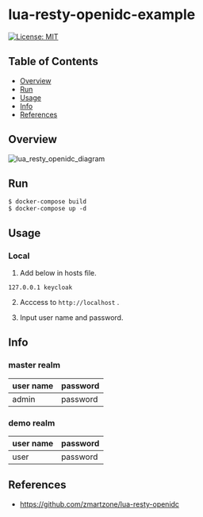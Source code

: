 # lua-resty-openidc-example
[![License: MIT](https://img.shields.io/badge/License-MIT-yellow.svg)](https://opensource.org/licenses/MIT)


## Table of Contents
- [Overview](#overview)
- [Run](#run)
- [Usage](#usage)
- [Info](#info)
- [References](#references)

## Overview
![lua_resty_openidc_diagram](https://user-images.githubusercontent.com/33596117/70452896-38c08800-1aeb-11ea-96c1-6c4f4899769d.png)

## Run
```
$ docker-compose build
$ docker-compose up -d
```

## Usage

### Local
1. Add below in hosts file.
```
127.0.0.1 keycloak
```
2. Acccess to ``http://localhost`` .

3. Input user name and password.

## Info
### master realm
|user name  |password  |
|---|---|
|admin  |password  |

### demo realm
|user name  |password  |
|---|---|
|user  |password  |

## References
- https://github.com/zmartzone/lua-resty-openidc

